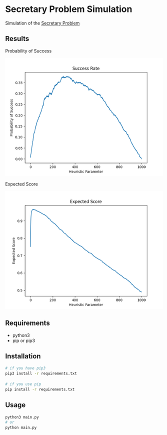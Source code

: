 # Secretary Problem Simulation

Simulation of the [Secretary Problem](https://en.wikipedia.org/wiki/Secretary_problem)

## Results
Probability of Success

![Probability of Success](./success_rate.png)

Expected Score

![Expected Score](./expected_score.png)
## Requirements
- python3
- pip or pip3

## Installation
```bash
# if you have pip3
pip3 install -r requirements.txt

# if you use pip
pip install -r requirements.txt
```

## Usage
```bash
python3 main.py
# or
python main.py
```

